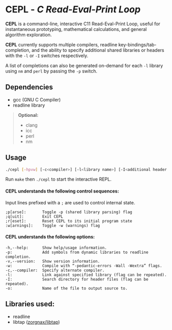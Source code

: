 # CEPL - *C Read-Eval-Print Loop*

**CEPL** is a command-line, interactive C11 Read-Eval-Print Loop,
useful for instantaneous prototyping, mathematical calculations, and
general algorithm exploration.

**CEPL** currently supports multiple compilers, readline
key-bindings/tab-completion, and the ability to specify additional
shared libraries or headers with the `-l` or `-I` switches respectively.

A list of completions can also be generated on-demand for each `-l` library
using `nm` and `perl` by passing the `-p` switch.

## Dependencies

* gcc (GNU C Compiler)
* readline library
> **Optional:**
> * clang
> * icc
> * perl
> * nm

## Usage
```bash
./cepl [-hpvw] [-c<compiler>] [-l<library name>] [-I<additional header directory>] [-o<output.c>]
```

Run `make` then `./cepl` to start the interactive REPL.

#### CEPL understands the following control sequences:

Input lines prefixed with a `;` are used to control internal state.

	;p[arse]:		Toggle -p (shared library parsing) flag
	;q[uit]:		Exit CEPL
	;r[eset]:		Reset CEPL to its initial program state
	:w[arnings]:	Toggle -w (warnings) flag

#### CEPL understands the following options:

	-h,--help:		Show help/usage information.
	-p:				Add symbols from dynamic libraries to readline completion.
	-v,--version:	Show version information.
	-w:				Compile with “-pedantic-errors -Wall -Wextra” flags.
	-c,--compiler:	Specify alternate compiler.
	-l:				Link against specified library (flag can be repeated).
	-I:				Search directory for header files (flag can be repeated).
	-o:				Name of the file to output source to.

## Libraries used:

* readline
* libtap ([zorgnax/libtap](https://github.com/zorgnax/libtap))
